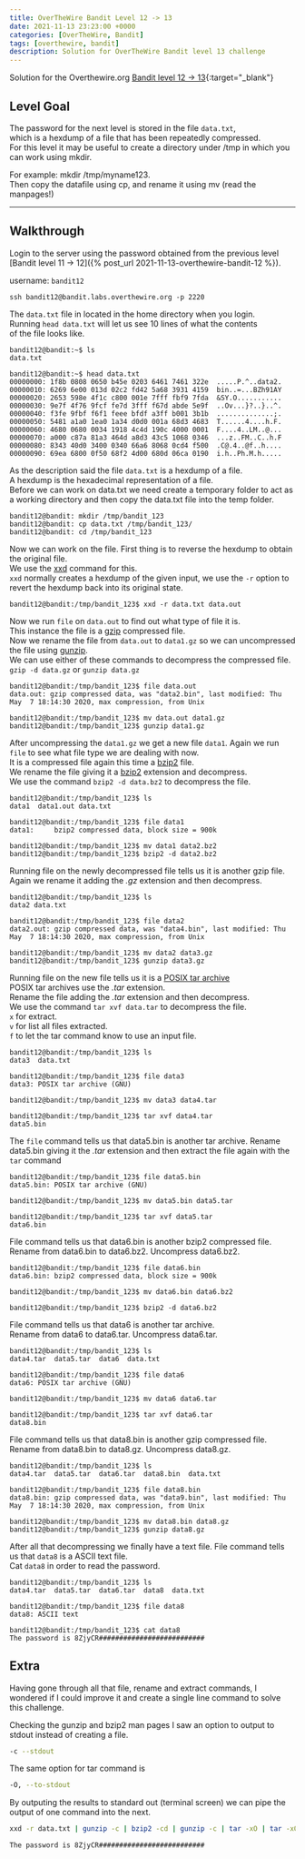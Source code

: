 ```yaml
---
title: OverTheWire Bandit Level 12 -> 13
date: 2021-11-13 23:23:00 +0000
categories: [OverTheWire, Bandit]
tags: [overthewire, bandit]
description: Solution for OverTheWire Bandit level 13 challenge
---
```


Solution for the Overthewire.org [Bandit level 12 -> 13](https://overthewire.org/wargames/bandit/bandit13.html){:target="\_blank"}

## Level Goal

The password for the next level is stored in the file `data.txt`,  
which is a hexdump of a file that has been repeatedly compressed.  
For this level it may be useful to create a directory under /tmp in which you can work using mkdir.  

For example: mkdir /tmp/myname123.  
Then copy the datafile using cp, and rename it using mv (read the manpages!)

---

## Walkthrough

Login to the server using the password obtained from the previous level [Bandit level 11 -> 12]({% post_url 2021-11-13-overthewire-bandit-12 %}).  

username: `bandit12`

```ssh
ssh bandit12@bandit.labs.overthewire.org -p 2220
```

The `data.txt` file in located in the home directory when you login.  
Running `head data.txt` will let us see 10 lines of what the contents  
of the file looks like.

```console
bandit12@bandit:~$ ls
data.txt

bandit12@bandit:~$ head data.txt 
00000000: 1f8b 0808 0650 b45e 0203 6461 7461 322e  .....P.^..data2.
00000010: 6269 6e00 013d 02c2 fd42 5a68 3931 4159  bin..=...BZh91AY
00000020: 2653 598e 4f1c c800 001e 7fff fbf9 7fda  &SY.O...........
00000030: 9e7f 4f76 9fcf fe7d 3fff f67d abde 5e9f  ..Ov...}?..}..^.
00000040: f3fe 9fbf f6f1 feee bfdf a3ff b001 3b1b  ..............;.
00000050: 5481 a1a0 1ea0 1a34 d0d0 001a 68d3 4683  T......4....h.F.
00000060: 4680 0680 0034 1918 4c4d 190c 4000 0001  F....4..LM..@...
00000070: a000 c87a 81a3 464d a8d3 43c5 1068 0346  ...z..FM..C..h.F
00000080: 8343 40d0 3400 0340 66a6 8068 0cd4 f500  .C@.4..@f..h....
00000090: 69ea 6800 0f50 68f2 4d00 680d 06ca 0190  i.h..Ph.M.h.....
```

As the description said the file `data.txt` is a hexdump of a file.  
A hexdump is the hexadecimal representation of a file.  
Before we can work on data.txt we need create a temporary folder to act as a working directory and then copy the data.txt file into the temp folder.  

```console
bandit12@bandit: mkdir /tmp/bandit_123
bandit12@bandit: cp data.txt /tmp/bandit_123/
bandit12@bandit: cd /tmp/bandit_123
```

Now we can work on the file. First thing is to reverse the hexdump to obtain the original file.  
We use the [xxd](https://linux.die.net/man/1/xxd) command for this.  
`xxd` normally creates a hexdump of the given input, we use the `-r` option to revert the hexdump back into its original state.

```console
bandit12@bandit:/tmp/bandit_123$ xxd -r data.txt data.out
```

Now we run `file` on `data.out` to find out what type of file it is.  
This instance the file is a [gzip](https://linux.die.net/man/1/gzip) compressed file.  
Now we rename the file from `data.out` to `data1.gz` so we can uncompressed the file using [gunzip](https://linux.die.net/man/1/gzip).  
We can use either of these commands to decompress the compressed file.  
`gzip -d data.gz` or `gunzip data.gz`

```console
bandit12@bandit:/tmp/bandit_123$ file data.out
data.out: gzip compressed data, was "data2.bin", last modified: Thu May  7 18:14:30 2020, max compression, from Unix

bandit12@bandit:/tmp/bandit_123$ mv data.out data1.gz
bandit12@bandit:/tmp/bandit_123$ gunzip data1.gz
```

After uncompressing the `data1.gz` we get a new file `data1`. Again we run `file` to see what file type we are dealing with now.  
It is a compressed file again this time a [bzip2](https://linux.die.net/man/1/bzip2) file.  
We rename the file giving it a [bzip2](https://linux.die.net/man/1/bzip2) extension and decompress.  
We use the command `bzip2 -d data.bz2` to decompress the file.

```console
bandit12@bandit:/tmp/bandit_123$ ls
data1  data1.out data.txt

bandit12@bandit:/tmp/bandit_123$ file data1
data1:     bzip2 compressed data, block size = 900k

bandit12@bandit:/tmp/bandit_123$ mv data1 data2.bz2
bandit12@bandit:/tmp/bandit_123$ bzip2 -d data2.bz2
```

Running file on the newly decompressed file tells us it is another gzip file.  
Again we rename it adding the *.gz* extension and then decompress.

```console
bandit12@bandit:/tmp/bandit_123$ ls
data2 data.txt

bandit12@bandit:/tmp/bandit_123$ file data2
data2.out: gzip compressed data, was "data4.bin", last modified: Thu May  7 18:14:30 2020, max compression, from Unix

bandit12@bandit:/tmp/bandit_123$ mv data2 data3.gz
bandit12@bandit:/tmp/bandit_123$ gunzip data3.gz
```

Running file on the new file tells us it is a [POSIX tar archive](https://linux.die.net/man/1/tar)  
POSIX tar archives use the *.tar* extension.  
Rename the file adding the *.tar* extension and then decompress.  
We use the command `tar xvf data.tar` to decompress the file.  
`x` for extract.  
`v` for list all files extracted.  
`f` to let the tar command know to use an input file.

```console
bandit12@bandit:/tmp/bandit_123$ ls
data3  data.txt

bandit12@bandit:/tmp/bandit_123$ file data3
data3: POSIX tar archive (GNU)

bandit12@bandit:/tmp/bandit_123$ mv data3 data4.tar

bandit12@bandit:/tmp/bandit_123$ tar xvf data4.tar
data5.bin
```

The `file` command tells us that data5.bin is another tar archive.
Rename data5.bin giving it the *.tar* extension and then extract the file again with the `tar` command

```console
bandit12@bandit:/tmp/bandit_123$ file data5.bin
data5.bin: POSIX tar archive (GNU)

bandit12@bandit:/tmp/bandit_123$ mv data5.bin data5.tar

bandit12@bandit:/tmp/bandit_123$ tar xvf data5.tar
data6.bin
```

File command tells us that data6.bin is another bzip2 compressed file.  
Rename from data6.bin to data6.bz2.
Uncompress data6.bz2.

```console
bandit12@bandit:/tmp/bandit_123$ file data6.bin
data6.bin: bzip2 compressed data, block size = 900k

bandit12@bandit:/tmp/bandit_123$ mv data6.bin data6.bz2

bandit12@bandit:/tmp/bandit_123$ bzip2 -d data6.bz2
```

File command tells us that data6 is another tar archive.  
Rename from data6 to data6.tar.
Uncompress data6.tar.

```console
bandit12@bandit:/tmp/bandit_123$ ls
data4.tar  data5.tar  data6  data.txt

bandit12@bandit:/tmp/bandit_123$ file data6
data6: POSIX tar archive (GNU) 

bandit12@bandit:/tmp/bandit_123$ mv data6 data6.tar

bandit12@bandit:/tmp/bandit_123$ tar xvf data6.tar
data8.bin
```

File command tells us that data8.bin is another gzip compressed file.  
Rename from data8.bin to data8.gz.
Uncompress data8.gz.

```console
bandit12@bandit:/tmp/bandit_123$ ls
data4.tar  data5.tar  data6.tar  data8.bin  data.txt

bandit12@bandit:/tmp/bandit_123$ file data8.bin
data8.bin: gzip compressed data, was "data9.bin", last modified: Thu May  7 18:14:30 2020, max compression, from Unix

bandit12@bandit:/tmp/bandit_123$ mv data8.bin data8.gz
bandit12@bandit:/tmp/bandit_123$ gunzip data8.gz
```

After all that decompressing we finally have a text file.
File command tells us that `data8` is a ASCII text file.  
Cat `data8` in order to read the password.

```console
bandit12@bandit:/tmp/bandit_123$ ls
data4.tar  data5.tar  data6.tar  data8  data.txt

bandit12@bandit:/tmp/bandit_123$ file data8
data8: ASCII text 

bandit12@bandit:/tmp/bandit_123$ cat data8 
The password is 8ZjyCR##########################
```

## Extra

Having gone through all that file, rename and extract commands, I wondered if I could improve it and create a single line command to solve this challenge.

Checking the gunzip and bzip2 man pages I saw an option to output to stdout instead of creating a file.

```bash
-c --stdout
```

The same option for tar command is  

```bash
-O, --to-stdout
```

By outputing the results to standard out (terminal screen) we can pipe the output of one command into the next.

```bash
xxd -r data.txt | gunzip -c | bzip2 -cd | gunzip -c | tar -xO | tar -xO | bzip2 -cd | tar -xO | gunzip -c

The password is 8ZjyCR##########################
```
